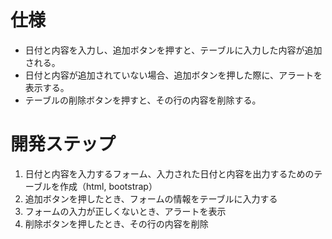 # 仕様
- 日付と内容を入力し、追加ボタンを押すと、テーブルに入力した内容が追加される。
- 日付と内容が追加されていない場合、追加ボタンを押した際に、アラートを表示する。
- テーブルの削除ボタンを押すと、その行の内容を削除する。
# 開発ステップ
1. 日付と内容を入力するフォーム、入力された日付と内容を出力するためのテーブルを作成（html, bootstrap）
2. 追加ボタンを押したとき、フォームの情報をテーブルに入力する
3. フォームの入力が正しくないとき、アラートを表示
4. 削除ボタンを押したとき、その行の内容を削除